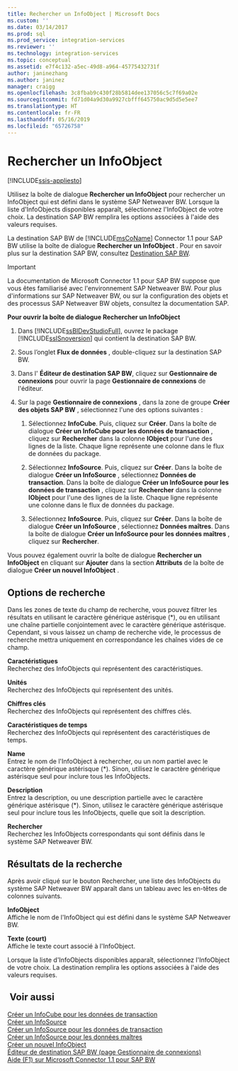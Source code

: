 ```yaml
---
title: Rechercher un InfoObject | Microsoft Docs
ms.custom: ''
ms.date: 03/14/2017
ms.prod: sql
ms.prod_service: integration-services
ms.reviewer: ''
ms.technology: integration-services
ms.topic: conceptual
ms.assetid: e7f4c132-a5ec-49d8-a964-45775432731f
author: janinezhang
ms.author: janinez
manager: craigg
ms.openlocfilehash: 3c8fbab9c430f28b5814dee137056c5c7f69a02e
ms.sourcegitcommit: fd71d04a9d30a9927cbfff645750ac9d5d5e5ee7
ms.translationtype: HT
ms.contentlocale: fr-FR
ms.lasthandoff: 05/16/2019
ms.locfileid: "65726758"
---
```

# <a name="look-up-infoobject"></a>Rechercher un InfoObject

[!INCLUDE[ssis-appliesto](../../includes/ssis-appliesto-ssvrpluslinux-asdb-asdw-xxx.md)]


  Utilisez la boîte de dialogue **Rechercher un InfoObject** pour rechercher un InfoObject qui est défini dans le système SAP Netweaver BW. Lorsque la liste d'InfoObjects disponibles apparaît, sélectionnez l'InfoObject de votre choix. La destination SAP BW remplira les options associées à l'aide des valeurs requises.  
  
 La destination SAP BW de [!INCLUDE[msCoName](../../includes/msconame-md.md)] Connector 1.1 pour SAP BW utilise la boîte de dialogue **Rechercher un InfoObject** . Pour en savoir plus sur la destination SAP BW, consultez [Destination SAP BW](../../integration-services/data-flow/sap-bw-destination.md).  
  
> [!IMPORTANT]  
>  La documentation de Microsoft Connector 1.1 pour SAP BW suppose que vous êtes familiarisé avec l'environnement SAP Netweaver BW. Pour plus d'informations sur SAP Netweaver BW, ou sur la configuration des objets et des processus SAP Netweaver BW objets, consultez la documentation SAP.  
  
 **Pour ouvrir la boîte de dialogue Rechercher un InfoObject**  
  
1.  Dans [!INCLUDE[ssBIDevStudioFull](../../includes/ssbidevstudiofull-md.md)], ouvrez le package [!INCLUDE[ssISnoversion](../../includes/ssisnoversion-md.md)] qui contient la destination SAP BW.  
  
2.  Sous l’onglet **Flux de données** , double-cliquez sur la destination SAP BW.  
  
3.  Dans l' **Éditeur de destination SAP BW**, cliquez sur **Gestionnaire de connexions** pour ouvrir la page **Gestionnaire de connexions** de l'éditeur.  
  
4.  Sur la page **Gestionnaire de connexions** , dans la zone de groupe **Créer des objets SAP BW** , sélectionnez l'une des options suivantes :  
  
    1.  Sélectionnez **InfoCube**. Puis, cliquez sur **Créer**. Dans la boîte de dialogue **Créer un InfoCube pour les données de transaction** , cliquez sur **Rechercher** dans la colonne **IObject** pour l'une des lignes de la liste. Chaque ligne représente une colonne dans le flux de données du package.  
  
    2.  Sélectionnez **InfoSource**. Puis, cliquez sur **Créer**. Dans la boîte de dialogue **Créer un InfoSource** , sélectionnez **Données de transaction**. Dans la boîte de dialogue **Créer un InfoSource pour les données de transaction** , cliquez sur **Rechercher** dans la colonne **IObject** pour l'une des lignes de la liste. Chaque ligne représente une colonne dans le flux de données du package.  
  
    3.  Sélectionnez **InfoSource**. Puis, cliquez sur **Créer**. Dans la boîte de dialogue **Créer un InfoSource** , sélectionnez **Données maîtres**. Dans la boîte de dialogue **Créer un InfoSource pour les données maîtres** , cliquez sur **Rechercher**.  
  
 Vous pouvez également ouvrir la boîte de dialogue **Rechercher un InfoObject** en cliquant sur **Ajouter** dans la section **Attributs** de la boîte de dialogue **Créer un nouvel InfoObject** .  
  
## <a name="lookup-options"></a>Options de recherche  
 Dans les zones de texte du champ de recherche, vous pouvez filtrer les résultats en utilisant le caractère générique astérisque (*), ou en utilisant une chaîne partielle conjointement avec le caractère générique astérisque. Cependant, si vous laissez un champ de recherche vide, le processus de recherche mettra uniquement en correspondance les chaînes vides de ce champ.  
  
 **Caractéristiques**  
 Recherchez des InfoObjects qui représentent des caractéristiques.  
  
 **Unités**  
 Recherchez des InfoObjects qui représentent des unités.  
  
 **Chiffres clés**  
 Recherchez des InfoObjects qui représentent des chiffres clés.  
  
 **Caractéristiques de temps**  
 Recherchez des InfoObjects qui représentent des caractéristiques de temps.  
  
 **Name**  
 Entrez le nom de l'InfoObject à rechercher, ou un nom partiel avec le caractère générique astérisque (*). Sinon, utilisez le caractère générique astérisque seul pour inclure tous les InfoObjects.  
  
 **Description**  
 Entrez la description, ou une description partielle avec le caractère générique astérisque (*). Sinon, utilisez le caractère générique astérisque seul pour inclure tous les InfoObjects, quelle que soit la description.  
  
 **Rechercher**  
 Recherchez les InfoObjects correspondants qui sont définis dans le système SAP Netweaver BW.  
  
## <a name="lookup-results"></a>Résultats de la recherche  
 Après avoir cliqué sur le bouton Rechercher, une liste des InfoObjects du système SAP Netweaver BW apparaît dans un tableau avec les en-têtes de colonnes suivants.  
  
 **InfoObject**  
 Affiche le nom de l'InfoObject qui est défini dans le système SAP Netweaver BW.  
  
 **Texte (court)**  
 Affiche le texte court associé à l'InfoObject.  
  
 Lorsque la liste d'InfoObjects disponibles apparaît, sélectionnez l'InfoObject de votre choix. La destination remplira les options associées à l'aide des valeurs requises.  
  
## <a name="see-also"></a> Voir aussi  
 [Créer un InfoCube pour les données de transaction](../../integration-services/data-flow/create-infocube-for-transaction-data.md)   
 [Créer un InfoSource](../../integration-services/data-flow/create-infosource.md)   
 [Créer un InfoSource pour les données de transaction](../../integration-services/data-flow/create-infosource-for-transaction-data.md)   
 [Créer un InfoSource pour les données maîtres](../../integration-services/data-flow/create-infosource-for-master-data.md)   
 [Créer un nouvel InfoObject](../../integration-services/data-flow/create-new-infoobject.md)   
 [Éditeur de destination SAP BW &#40;page Gestionnaire de connexions&#41;](../../integration-services/data-flow/sap-bw-destination-editor-connection-manager-page.md)   
 [Aide (F1) sur Microsoft Connector 1.1 pour SAP BW](../../integration-services/microsoft-connector-for-sap-bw-f1-help.md)  
  
  
